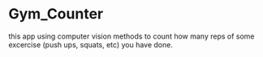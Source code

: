 # Gym_Counter
this app using computer vision methods to count how many reps of some excercise (push ups, squats, etc) you have done.
